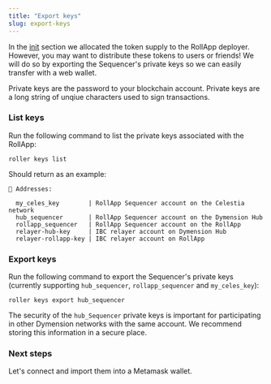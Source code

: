 ```yaml
---
title: "Export keys"
slug: export-keys
---
```


In the [init](./initialize) section we allocated the token supply to the RollApp deployer. However, you may want to distribute these tokens to users or friends! We will do so by exporting the Sequencer's private keys so we can easily transfer with a web wallet.

Private keys are the password to your blockchain account. Private keys are a long string of unqiue characters used to sign transactions.

### List keys

Run the following command to list the private keys associated with the RollApp:

```
roller keys list
```

Should return as an example:

```
🔑 Addresses:

  my_celes_key        | RollApp Sequencer account on the Celestia network
  hub_sequencer       | RollApp Sequencer account on the Dymension Hub
  rollapp_sequencer   | RollApp Sequencer account on the RollApp
  relayer-hub-key     | IBC relayer account on Dymension Hub
  relayer-rollapp-key | IBC relayer account on RollApp
```

### Export keys

Run the following command to export the Sequencer's private keys (currently supporting `hub_sequencer`, `rollapp_sequencer` and `my_celes_key`):

```
roller keys export hub_sequencer
```

The security of the `hub_Sequencer` private keys is important for participating in other Dymension networks with the same account. We recommend storing this information in a secure place.

### Next steps

Let's connect and import them into a Metamask wallet.
